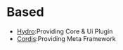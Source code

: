 # Based

- [Hydro](https://github.com/hydro-dev/Hydro):Providing Core & Ui Plugin
- [Cordis](https://github.com/cordiverse/cordis):Providing Meta Framework 
